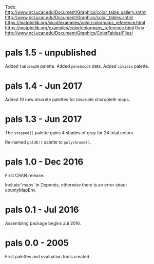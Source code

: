 
Todo:
http://www.ncl.ucar.edu/Document/Graphics/color_table_gallery.shtml
http://www.ncl.ucar.edu/Document/Graphics/color_tables.shtml
https://matplotlib.org/xkcd/examples/color/colormaps_reference.html
https://matplotlib.org/examples/color/colormaps_reference.html
Data: 
http://www.ncl.ucar.edu/Document/Graphics/ColorTables/Files/

# pals 1.5 - unpublished

Added `tableau20` palette.
Added `penobscot` data.
Added `cividis` palette.

# pals 1.4 - Jun 2017

Added 10 new discrete palettes for bivariate choropleth maps.

# pals 1.3 - Jun 2017

The `stepped()` palette gains 4 shades of gray for 24 total colors.

Re-named `pal36()` palette to `polychrome()`.

# pals 1.0 - Dec 2016

First CRAN release.

Include 'maps' in Depends, otherwise there is an error about countyMapEnv.

# pals 0.1 - Jul 2016

Assembling package begins Jul 2016.

# pals 0.0 - 2005

First palettes and evaluation tools created.
